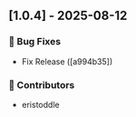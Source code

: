 ## [1.0.4] - 2025-08-12

### 🐛 Bug Fixes

- Fix Release ([a994b35])

### 👥 Contributors

- eristoddle